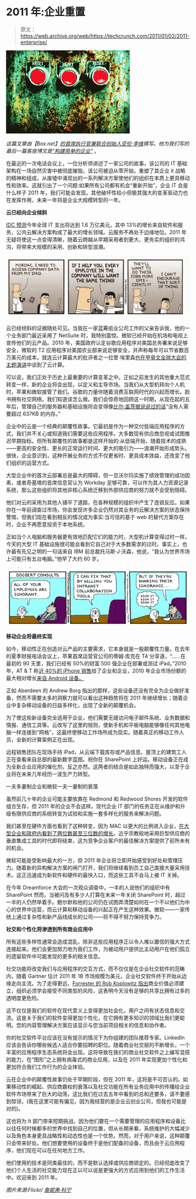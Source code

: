 # 2011 年:企业重置 

> 原文：<https://web.archive.org/web/https://techcrunch.com/2011/01/02/2011-enterprise/>

![](img/d530ab40b6c46ee4459bff4810dc536c.png)

*这篇文章由【Box.net】[的首席执行官兼联合创始人](https://web.archive.org/web/20230203032233/http://www.box.net/)[亚伦·李维](https://web.archive.org/web/20230203032233/http://www.crunchbase.com/person/aaron-levie)撰写。他为我们写的最后一篇客座博文是[“构建简单的企业”](https://web.archive.org/web/20230203032233/https://techcrunch.com/2010/11/07/building-the-simple-enterprise/)* 。

在最近的一次电话会议上，一位分析师讲述了一家公司的故事，该公司的 IT 基础架构在一场自然灾害中被彻底摧毁。该公司被迫从零开始，重塑了其企业 it 战略的精神和组成，从废墟中涌现出的一系列解决方案使他们的组织在本质上更具移动性和效率。这就引出了一个问题:如果所有公司都有机会“重新开始”，企业 IT 会是什么样子 2011 年，我们可能会发现。其他破坏性较小但极其强大的变革驱动力也在发挥作用，未来一年将是企业大规模转型的一年。

**云已经向企业倾斜**

[IDC 预测](https://web.archive.org/web/20230203032233/http://www.computerweekly.com/Articles/2010/12/03/244327/IDC-predicts-IT-boom-in-2011.htm)今年全球 IT 支出将达到 1.6 万亿美元，其中 13%的增长来自软件和服务，公共云解决方案构成了最大的增长领域。云服务不再处于边缘地位。2011 年无疑将使这一点变得清晰，随着云跨越从早期采用者到更大、更务实的组织的鸿沟，将带来大规模的采用、创新和转型浪潮。

![](img/0f0ab21b9ad4b1f181d56b1722e651e2.png "box")

云已经倾斜的证据随处可见。当我在一家蓝筹纸业公司工作的父亲告诉我，他的一个业务部门最近采用了 NetSuite 时，我特别震惊。微软已经开始在机场和电视上宣传他们的云产品。2010 年，美国政府认定谷歌应用程序对美国总务署来说足够安全，微软的 T2 应用程序对美国农业部来说足够安全，并声称每年可以节省数百万美元的成本。就连云计算最大的批评者之一拉里·埃里森[也在甲骨文全球大会的主题演讲](https://web.archive.org/web/20230203032233/http://www.youtube.com/watch?v=0FacYAI6DY0)中谈到了云计算。

可以说，我们正处于历史上最重要的计算变革之中。正如之前发生的其他重大范式转变一样，新的企业将会出现，以定义和主导市场。当我们从大型机转向个人机时，苹果和微软接管了我们。谷歌的力量伴随着消费互联网时代的兴起而增长。脸书拥有社交网络。我们知道该怎么做。我们会惊奇地回顾这一时期，从现在起的五年后，管理自己的服务器和基础设施将会变得像[比尔·盖茨据说说过的话](https://web.archive.org/web/20230203032233/http://online.wsj.com/article/SB10001424052748704039704574616401913653862.html)“没有人需要超过 637KB 的内存。”

企业中的云是一个经典的颠覆性故事。它最初是作为一种交付低端应用程序的方式，我们并不关心或知道我们需要这些应用程序。大多数现有供应商忽视或试图推迟早期指标。但所有颠覆性的故事都是这样开始的:从低端开始，随着技术的成熟——更高的安全性、更长的正常运行时间、更大的吸引力——浪潮开始形成势头。很快，企业意识到，这种开展业务的方式不仅更省时、更具成本效益，还改变了他们组织的运营方式。

大型企业中的首次云部署总是最大的障碍，但一旦沃尔玛实施了绩效管理的成功因素，或者奇基塔的首席信息官认为 Workday 足够可靠，可以作为其人力资源记录系统，那么这些组织将其他非核心系统迁移到外部供应商的努力就不会受到阻碍。

他们对云的采用为其他人铺平了道路，在各种规模的组织中产生了连锁反应。如果你在一年前调查过市场，你会发现许多企业仍然对其业务的云解决方案的状态保持警惕，但我们现在看到相反的情况成为事实:当可信的基于 web 的替代方案存在时，企业不再愿意投资于本地系统。

正如当个人电脑和服务器更有效地匹配它们的能力时，大型机计算变得过时一样，今天的大型 IT 基础设施很可能会看到它自己对于大多数需求的过时。事实上，也许最有先见之明的一句话来自 IBM 前总裁托马斯·J·沃森，他说，“我认为世界市场上可能只有五台电脑。”他早了大约 60 岁。

![](img/c6c0d558a8255daa709e26b806d2a688.png "box2")

**移动企业将最终实现**

如今，移动性正在创造对云产品的主要需求，它本身就是一股颠覆性力量。在去年的夏季财报电话会议上，苹果首席运营官公司的蒂姆·库克在 T4 分享道，“……在最初的 90 天里，我们已经有 50%的财富 500 强企业在部署或测试 iPad。”2010 年，AT & T 称[近 40%的 iPhone 销售](https://web.archive.org/web/20230203032233/http://www.engadget.com/2010/05/27/atandt-40-percent-of-iphones-are-enterprise-android-built-with/)给了企业和企业，2010 年企业市场份额的最大相对增长[来自 Android 设备。](https://web.archive.org/web/20230203032233/http://www.investorplace.com/18151/google-android-os-major-corporate-smart-phone-winner/)

正如 Aberdeen 的 Andrew Borg 指出的那样，这些设备还没有完全为企业做好准备，然而不需要太多的洞察力就可以看出这种趋势将在 2011 年继续增长；随着企业中复杂移动设备的日益多样化，出现了全新的颠覆机会。

为了使这些新设备完全适用于企业，他们需要无缝访问电子邮件系统、业务数据和情报、通信工具等。云改写了这里的规则，使新手机和平板电脑能够像任何其他电脑一样连接到“网格”，这最终使移动工作场所成为现实。随着真正的移动工作人员，全新的计算案例正在出现。

远程销售团队在现场手持 iPad，从云端下载库存或产品信息。屋顶上的建筑工人正在查看来自总部的最新数字蓝图。祝你在 SharePoint 上好运。移动设备正在成为全新企业应用的催化剂，反之亦然。这两者的结合是如此独特而强大，以至于企业将在未来几年经历一波生产力转型。

一夫多妻制企业和微软一夫一妻制的衰落

虽然前几十年的企业可能主要依靠在 Redmond 和 Redwood Shores 开发的软件组合生存，但 2011 年的企业不会这样。现代企业 IT 部门的任务正在从维护和升级有限供应商的系统转变为试验和实施一套多样化的服务来解决问题。

我们甚至在硬件方面也看到了这种转变，因为 MAC 以更大的比例进入企业，[在大型企业和政府内看到了两位数甚至三位数的增长](https://web.archive.org/web/20230203032233/http://tech.fortune.cnn.com/2010/08/23/mac-enterprise-sales-surged-in-june/)。近乎宗教般地采用巨型供应商的垂直集成工具的时代即将结束，这为竞争企业客户的最佳解决方案提供了前所未有的机会。

微软可能是受影响最大的一方，但 2011 年企业将立即开始感受到好处和管理压力。随着新的异构解决方案的闸门打开，我们将继续看到员工自己直接大量采用技术。这正迅速成为新软件和硬件的最快入口，而这些工具不会马上被 IT 关掉。

在今年 Dreamforce 大会的一次观众调查中，一半的人说他们的组织中有 SharePoint 然而，当被问及有多少人打算在未来一年关闭 SharePoint 时，超过一半的人仍然举着手。鲍尔默和他的公司仍在试图弄清楚如何在一个不以他们为中心的世界中运营，而云计算和移动设备的兴起正在产生这种效果。微软——一家传统上通过复杂性和新产品线成长的公司——将不得不努力保持竞争力。

**社交和个性化将渗透到所有商业应用中**

所有这些多样性通常会造成混乱，除非这些应用程序正以令人难以置信的强大方式连接起来。他们会更加努力地为我们工作，为被动用户提供比主动用户在他们孤立的遗留软件中可能发现的更多的相关信息。

社交功能将改变我们与应用程序的交互方式，而不仅仅是在企业社交软件的范畴内，随着 Gartner 估计 2011 年 1B 市场规模为美元，企业社交软件终于开始从边缘走向主流。为了走得更远，[Forrester 的 Rob Koplowitz 指出](https://web.archive.org/web/20230203032233/http://blogs.forrester.com/rob_koplowitz/10-12-01-collaboration_will_become_more_people_centric_in_2011_and_will_challenge_cc_pros)商业价值必须建立，组织必须学会接受不同类型的风险，这表明今天没有足够的共享比拥有过多的透明度更危险。

这不仅仅是我们的软件在现代意义上变得更加社会化，用户之间有状态信息和交流。这是关于我们的软件变得更加个性化，在它拥有更多知识的领域比我们更聪明。您的内容管理解决方案应该显示与您当前项目相关的信息和协作者。

你的社交软件平台应该在没有提示的情况下为你组建的团队推荐专家。LinkedIn 应该会告诉你哪些候选人适合你要招聘的职位。随着商业社交层的不断增长，一个丰富的应用程序生态系统将会出现。这将导致在我们的商业社交软件之上编写混搭的能力，在“图形”之上拥有病毒式的商业应用，以及在 2011 年实现更加个性化和更加符合我们工作行为的企业体验。

云在企业中的颠覆性故事仍处于早期阶段，但在 2011 年，这将是不可否认的。如果移动性的崛起、供应商霸权的衰落以及社交功能在所有业务应用中的传播给企业软件市场带来了巨大的动荡，这比我们在过去五年中看到的总和还要多，请不要感到惊讶。(我在这里可能有偏见，因为我经营的是企业云创业公司，但我也可能是对的)。

这也将为 It 部门带来短期挑战，因为他们要在一个需要管理的应用程序和设备比以往任何时候都多的世界中找到自己的位置，但从长期来看，系统维护的大幅减少以及角色本身更具战略性和动态性也是一个优势。然而，对于用户来说，这种颠覆只会带来好处。他们想要使用的设备终于是他们配备的设备，而且由于云应用程序，他们现在可以在任何地方工作。

他们使用的技术是同类最佳的，而不是默认选择或供应商锁定的。已经彻底改变了他们个人生活的社交能力现在正以可以说是更强大的方式应用到他们的工作生活中。欢迎来到 2011 年。

*图片来源:Flickr/ [詹妮弗·科宁](https://web.archive.org/web/20230203032233/http://www.flickr.com/photos/jkonig/450664690/)*